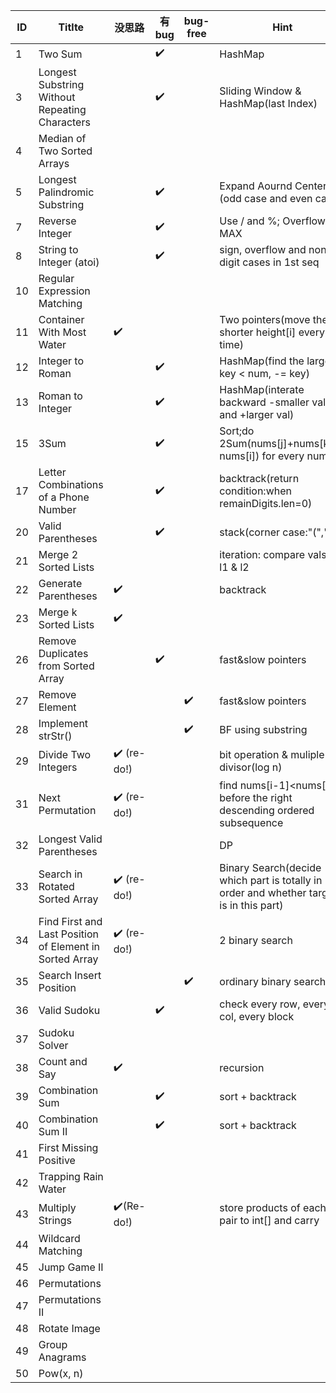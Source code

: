 ID | Titlte| 没思路 | 有bug |bug-free| Hint
------------ | ------------- | ------------ | ------------- | ------------- | -------------
1 | Two Sum |  |:heavy_check_mark: || HashMap|
3 | Longest Substring Without Repeating Characters  | |:heavy_check_mark: | | Sliding Window & HashMap(last Index)
4 | Median of Two Sorted Arrays  | | || 
5 | Longest Palindromic Substring  | |:heavy_check_mark: | | Expand Aournd Center (odd case and even case)
7 | Reverse Integer  | |:heavy_check_mark: | | Use / and %; Overflow(> MAX || < MIN)
8 | String to Integer (atoi)  | |:heavy_check_mark: | | sign, overflow and non-digit cases in 1st seq
10 | Regular Expression Matching  | | | |
11 | Container With Most Water | :heavy_check_mark: | | |Two pointers(move the shorter height[i] every time)
12 | Integer to Roman  | |:heavy_check_mark: | | HashMap(find the largest key < num, -= key) 
13 | Roman to Integer  | |:heavy_check_mark: | | HashMap(interate backward -smaller val and +larger val)
15 | 3Sum  | |:heavy_check_mark: | | Sort;do 2Sum(nums[j]+nums[k]=-nums[i]) for every nums[i]
17 | Letter Combinations of a Phone Number  | |:heavy_check_mark: | | backtrack(return condition:when remainDigits.len=0)
20 | Valid Parentheses  | |:heavy_check_mark: | | stack(corner case:"(",")")
21 | Merge 2 Sorted Lists | | | | iteration: compare vals of l1 & l2
22 | Generate Parentheses |:heavy_check_mark: | | | backtrack
23 | Merge k Sorted Lists |:heavy_check_mark: | | |
26 | Remove Duplicates from Sorted Array | |:heavy_check_mark:|  | fast&slow pointers
27 | Remove Element | | |:heavy_check_mark:| fast&slow pointers
28 | Implement strStr() | | |:heavy_check_mark:| BF using substring
29 | Divide Two Integers | :heavy_check_mark: (re-do!) | || bit operation & muliple divisor(log n) 
31 | Next Permutation | :heavy_check_mark: (re-do!) | || find nums[i-1]<nums[i] before the right descending ordered subsequence
32 | Longest Valid Parentheses | | | | DP
33 | Search in Rotated Sorted Array | :heavy_check_mark: (re-do!) | | | Binary Search(decide which part is totally in order and whether target is in this part)
34 | Find First and Last Position of Element in Sorted Array |:heavy_check_mark: (re-do!) | | | 2 binary search
35 | Search Insert Position | | | :heavy_check_mark: | ordinary binary search
36 | Valid Sudoku | | :heavy_check_mark:|  | check every row, every col, every block
37 | Sudoku Solver | | |  | 
38 | Count and Say |:heavy_check_mark: | |  | recursion
39 | Combination Sum | |:heavy_check_mark: |  | sort + backtrack
40 | Combination Sum II| |:heavy_check_mark: |  | sort + backtrack
41 | First Missing Positive | | | |
42 | Trapping Rain Water | | | |
43 | Multiply Strings | :heavy_check_mark:(Re-do!)| | | store products of each pair to int[] and carry
44 | Wildcard Matching | | | |
45 | Jump Game II | | | |
46 | Permutations | | | |
47 | Permutations II | | | |
48 | Rotate Image | | | |
49 | Group Anagrams | | | |
50 | Pow(x, n) | | | |
